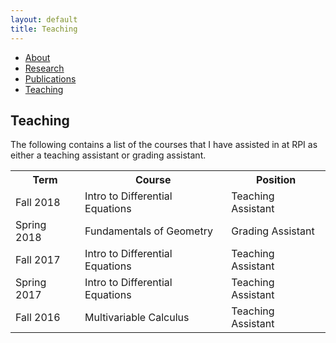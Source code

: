 ```yaml
---
layout: default
title: Teaching
---
```

<body>

<ul class="sidenav">
  <li><a href="/index.html">About</a></li>
  <li><a href="/research.html">Research</a></li>
  <li><a href="/publications.html">Publications</a></li>
  <li><a class="active" href="#teaching">Teaching</a></li>
</ul>

<div class="content">
  <h2> Teaching </h2>
  
  The following contains a list of the courses that I have assisted in at RPI as either a teaching assistant or grading assistant.

<table>
  <tr>
    <th>Term</th>
    <th>Course</th>
    <th>Position</th>
  </tr>
  <tr>
    <td>Fall 2018</td>
    <td> Intro to Differential Equations </td>
    <td>Teaching Assistant</td>
  </tr>
  <tr>
    <td>Spring 2018</td>
    <td> Fundamentals of Geometry </td>
    <td>Grading Assistant</td>
  </tr>
  <tr>
    <td>Fall 2017</td>
    <td> Intro to Differential Equations </td>
    <td>Teaching Assistant</td>
  </tr>
  <tr>
    <td>Spring 2017</td>
    <td> Intro to Differential Equations </td>
    <td>Teaching Assistant</td>
  </tr>
  <tr>
    <td>Fall 2016</td>
    <td> Multivariable Calculus </td>
    <td>Teaching Assistant</td>
  </tr>
</table>

</div>
</body>
